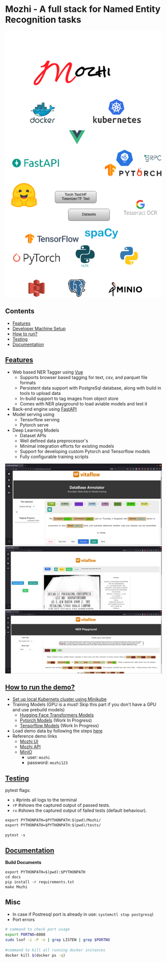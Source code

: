 # Mozhi - A full stack for Named Entity Recognition tasks

![](docs/drawio/mozhi_software_stack.png)


## Contents

- [Features](features)
- [Developer Machine Setup](docs/source/setup/dev_machine.md)
- [How to run?](how)
- [Testing](testing)
- [Documentation](docs)

## [Features](#features)

- Web based NER Tagger using [Vue](vue.js)
  - Supports browser based tagging for text, csv, and parquet file formats
  - Persistent data support with PostgreSql database, along with build in tools to upload data
  - In-build support to tag images from object store
  - Comes with NER playground to load aviable models and test it
- Back-end engine using [FastAPI](https://fastapi.tiangolo.com/)
- Model serving using
  - Tensorflow serving
  - Pytorch serve
- Deep Learning Models
  - Dataset APIs
  - Well defined data preprocessor's
  - Minimal integration efforts for existing models
  - Support for developing custom Pytorch and Tensorflow models
  - Fully configurable training scripts


![](docs/images/mozhi_db_annotator.png)
![](docs/images/mozhi_image_annotator.png)
![](docs/images/mozhi_ner_playground.png)


## [How to run the demo?](how)

- [Set up local Kubernets cluster using Minikube](docs/source/setup/on_minikune.md)
- Training Models (GPU is a must! Skip this part if you don't have a GPU and use prebuild models)
  - [Hugging Face Transformers Models](docs/source/setup/hf_model_training.md)
  - [Pytorch Models](docs/source/setup/pt_model_training.md) (Work In Progress)
  - [Tensorflow Models](docs/source/setup/tf_model_training.md) (Work In Progress)
- Load demo data by following the steps [here](docs/source/setup/prepare_data.md)
- Reference demo links
  - [Mozhi UI](mozhi.ai)
  - [Mozhi API](https://localhost:8088)
  - [MinIO](http://localhost:9000)
      - user: `mozhi`
      - password: `mozhi123`

## [Testing](#testing)

pytest flags:
- `s` #prints all logs to the terminal
- `rP` #shows the captured output of passed tests.
- `rx` #shows the captured output of failed tests (default behaviour).

```
export PYTHONPATH=$PYTHONPATH:$(pwd)/Mozhi/
export PYTHONPATH=$PYTHONPATH:$(pwd)/tests/

pytest -s 
```

## [Documentation](#docs)

**Build Documents**
```
export PYTHONPATH=$(pwd):$PYTHONPATH
cd docs
pip install -r requirements.txt
make Mozhi
```

## Misc

- In case if Postresql port is already in use: `systemctl stop postgresql`
- Port errors
```bash
# command to check port usage
export PORTNO=8088
sudo lsof -i -P -n | grep LISTEN | grep $PORTNO

#command to kill all running docker instances
docker kill $(docker ps -q) 
```
